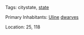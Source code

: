 Tags: citystate, [state](States)

Primary Inhabitants: [Uline](Uline) [dwarves](Dwarves)

Location: 25, 118